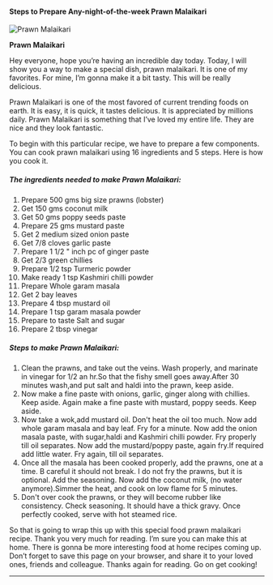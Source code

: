             

#### Steps to Prepare Any-night-of-the-week Prawn Malaikari

![Prawn Malaikari](https://img-global.cpcdn.com/recipes/d474347c574300eb/751x532cq70/prawn-malaikari-recipe-main-photo.jpg)

**Prawn Malaikari**

Hey everyone, hope you’re having an incredible day today. Today, I will show you a way to make a special dish, prawn malaikari. It is one of my favorites. For mine, I’m gonna make it a bit tasty. This will be really delicious.

Prawn Malaikari is one of the most favored of current trending foods on earth. It is easy, it is quick, it tastes delicious. It is appreciated by millions daily. Prawn Malaikari is something that I’ve loved my entire life. They are nice and they look fantastic.

To begin with this particular recipe, we have to prepare a few components. You can cook prawn malaikari using 16 ingredients and 5 steps. Here is how you cook it.

##### The ingredients needed to make Prawn Malaikari:

1.  Prepare 500 gms big size prawns (lobster)
2.  Get 150 gms coconut milk
3.  Get 50 gms poppy seeds paste
4.  Prepare 25 gms mustard paste
5.  Get 2 medium sized onion paste
6.  Get 7/8 cloves garlic paste
7.  Prepare 1 1/2 " inch pc of ginger paste
8.  Get 2/3 green chillies
9.  Prepare 1/2 tsp Turmeric powder
10.  Make ready 1 tsp Kashmiri chilli powder
11.  Prepare Whole garam masala
12.  Get 2 bay leaves
13.  Prepare 4 tbsp mustard oil
14.  Prepare 1 tsp garam masala powder
15.  Prepare to taste Salt and sugar
16.  Prepare 2 tbsp vinegar

##### Steps to make Prawn Malaikari:

1.  Clean the prawns, and take out the veins. Wash properly, and marinate in vinegar for 1/2 an hr.So that the fishy smell goes away.After 30 minutes wash,and put salt and haldi into the prawn, keep aside.
2.  Now make a fine paste with onions, garlic, ginger along with chillies. Keep aside. Again make a fine paste with mustard, poppy seeds. Keep aside.
3.  Now take a wok,add mustard oil. Don't heat the oil too much. Now add whole garam masala and bay leaf. Fry for a minute. Now add the onion masala paste, with sugar,haldi and Kashmiri chilli powder. Fry properly till oil separates. Now add the mustard/poppy paste, again fry.If required add little water. Fry again, till oil separates.
4.  Once all the masala has been cooked properly, add the prawns, one at a time. B careful it should not break. I do not fry the prawns, but it is optional. Add the seasoning. Now add the coconut milk, (no water anymore).Simmer the heat, and cook on low flame for 5 minutes.
5.  Don't over cook the prawns, or they will become rubber like consistency. Check seasoning. It should have a thick gravy. Once perfectly cooked, serve with hot steamed rice.

So that is going to wrap this up with this special food prawn malaikari recipe. Thank you very much for reading. I’m sure you can make this at home. There is gonna be more interesting food at home recipes coming up. Don’t forget to save this page on your browser, and share it to your loved ones, friends and colleague. Thanks again for reading. Go on get cooking!

* * *
